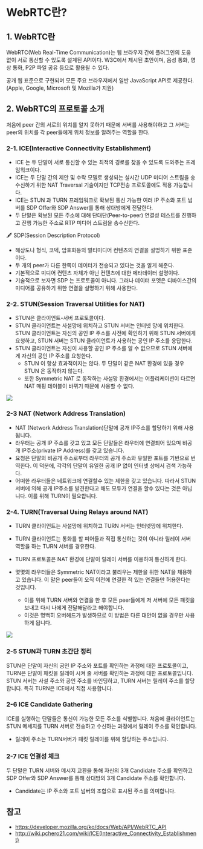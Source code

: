 # WebRTC란?

## 1. WebRTC란
WebRTC(Web Real-Time Communication)는 웹 브라우저 간에 플러그인의 도움 없이 서로 통신할 수 있도록 설계된 API이다. W3C에서 제시된 초안이며, 음성 통화, 영상 통화, P2P 파일 공유 등으로 활용될 수 있다.

공개 웹 표준으로 구현되며 모든 주요 브라우저에서 일반 JavaScript API로 제공한다. (Apple, Google, Microsoft 및 Mozilla가 지원)

## 2. WebRTC의 프로토콜 소개
처음에 peer 간의 서로의 위치를 알지 못하기 때문에 서버를 사용해야하고 그 서버는 peer의 위치를 각 peer들에게 위치 정보를 알려주는 역할을 한다.

### 2-1. ICE(Interactive Connectivity Establishment)
- ICE 는 두 단말이 서로 통신할 수 있는 최적의 경로를 찾을 수 있도록 도와주는 프레임워크이다.
- ICE는 두 단말 간의 제안 및 수락 모델로 생성되는 실시간 UDP 미디어 스트림을 송수신하기 위한 NAT Traversal 기술이지만 TCP전송 프로토콜에도 적용 가능합니다.
-  ICE는 STUN 과 TURN 프레임워크로 확보된 통신 가능한 여러 IP 주소와 포트 넘버를 SDP Offer와 SDP Answer를 통해 상대방에게 전달한다.
-  두 단말은 확보된 모든 주소에 대해 단대단(Peer-to-peer) 연결성 테스트를 진행하고 진행 가능한 주소로 RTP 미디어 스트림을 송수신한다.

🖋 SDP(Session Description Protocol)
- 해상도나 형식, 코덱, 암호화등의 멀티미디어 컨텐츠의 연결을 설명하기 위한 표준이다.
- 두 개의 peer가 다른 한쪽이 데이터가 전송되고 있다는 것을 알게 해준다.
- 기본적으로 미디어 컨텐츠 자체가 아닌 컨텐츠에 대한 메타데이터 설명이다.
- 기술적으로 보자면 SDP 는 프로토콜이 아니다. 그러나 데이터 포멧은 디바이스간의 미디어를 공유하기 위한 연결을 설명하기 위해 사용한다.
### 2-2. STUN(Session Traversal Utilities for NAT)

- STUN은 클라이언트-서버 프로토콜이다. 
- STUN 클라이언트는 사설망에 위치하고 STUN 서버는 인터넷 망에 위치한다. STUN 클라이언트는 자신의 공인 IP 주소를 사전에 확인하기 위해 STUN 서버에게 요청하고, STUN 서버는 STUN 클라이언트가 사용하는 공인 IP 주소를 응답한다.
- STUN 클라이언트는 자신이 사용할 공인 IP 주소를 알 수 없으므로 STUN 서버에게 자신의 공인 IP 주소를 요청한다.
  - STUN 이 항상 효과적이지는 않다. 두 단말이 같은 NAT 환경에 있을 경우 STUN 은 동작하지 않는다. 
  - 또한 Symmetric NAT 로 동작하는 사설망 환경에서는 어플리케이션이 다르면 NAT 매핑 테이블이 바뀌기 때문에 사용할 수 없다. 

![](https://mdn.mozillademos.org/files/6115/webrtc-stun.png)

### 2-3 NAT (Network Address Translation)
- NAT (Network Address Translation)단말에 공개 IP주소를 할당하기 위해 사용됩니다. 
- 라우터는 공개 IP 주소를 갖고 있고 모든 단말들은 라우터에 연결되어 있으며 비공개 IP주소(private IP Address)를 갖고 있습니다. 
- 요청은 단말의 비공개 주소로부터 라우터의 공개 주소와 유일한 포트를 기반으로 번역한다. 이 덕분에, 각각의 단말이 유일한 공개 IP 없이 인터넷 상에서 검색 가능하다.
- 어떠한 라우터들은 네트워크에 연결할수 있는 제한을 갖고 있습니다. 따라서 STUN서버에 의해 공개 IP주소를 발견한다고 해도 모두가 연결을 할수 있다는 것은 아닙니다. 이를 위해 TURN이 필요합니다.


### 2-4. TURN(Traversal Using Relays around NAT)
- TURN 클라이언트는 사설망에 위치하고 TURN 서버는 인터넷망에 위치한다. 
- TURN 클라이언트는 통화를 할 피어들과 직접 통신하는 것이 아니라 릴레이 서버 역할을 하는 TURN 서버를 경유한다.
- TURN 프로토콜은 NAT 환경에 단말이 릴레이 서버를 이용하여 통신하게 한다.

- 몇몇의 라우터들은 Symmetric NAT이라고 불리우는 제한을 위한 NAT을 채용하고 있습니다. 이 말은 peer들이 오직 이전에 연결한 적 있는 연결들만 허용한다는 것입니다. 
  - 이를 위해 TURN 서버와 연결을 한 후 모든 peer들에게 저 서버에 모든 패킷을 보내고 다시 나에게 전달해달라고 해야합니다. 
  - 이것은 명백히 오버헤드가 발생하므로 이 방법은 다른 대안이 없을 경우만 사용하게 됩니다.
  
![](https://mdn.mozillademos.org/files/6117/webrtc-turn.png)


### 2-5 STUN과 TURN 초간단 정리
STUN은 단말이 자신의 공인 IP 주소와 포트를 확인하는 과정에 대한 프로토콜이고, TURN은 단말이 패킷을 릴레이 시켜 줄 서버를 확인하는 과정에 대한 프로토콜입니다. STUN 서버는 사설 주소와 공인 주소를 바인딩하고, TURN 서버는 릴레이 주소를 할당합니다. 특히 TURN은 ICE에서 직접 사용합니다.

### 2-6 ICE Candidate Gathering
ICE를 실행하는 단말들은 통신이 가능한 모든 주소를 식별합니다. 처음에 클라이언트는 STUN 메세지를 TURN 서버로 전송하고 수신하는 과정에서 릴레이 주소를 확인합니다.
- 릴레이 주소는 TURN서버가 패킷 릴레이를 위해 할당하는 주소입니다.

### 2-7 ICE 연결성 체크
두 단말은 TURN 서버와 메시지 교환을 통해 자신의 3개 Candidate 주소를 확인하고 SDP Offer와 SDP Answer를 통해 상대방의 3개 Candidate 주소를 확인합니다.
- Candidate는 IP 주소와 포트 넘버의 조합으로 표시된 주소를 의미합니다.


## 참고
- https://developer.mozilla.org/ko/docs/Web/API/WebRTC_API
- http://wiki.pchero21.com/wiki/ICE(Interactive_Connectivity_Establishment)